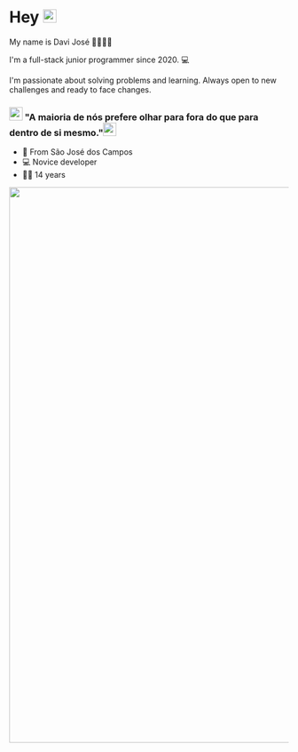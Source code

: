 # Hey <img src="https://github.com/TheDudeThatCode/TheDudeThatCode/blob/master/Assets/Earth.gif" width="24px">

My name is Davi José 🙋🏻🇧🇷

I'm a full-stack junior programmer since 2020. 💻

I'm passionate about solving problems and learning. Always open to new challenges and ready to face changes.

### <img src="https://github.com/TheDudeThatCode/TheDudeThatCode/blob/master/Assets/Earth.gif" width="24px"> "A maioria de nós prefere olhar para fora do que para dentro de si mesmo."<img src="https://github.com/TheDudeThatCode/TheDudeThatCode/blob/master/Assets/Medal.gif" width="24px">

- 📍 From São José dos Campos
- 💻 Novice developer
- 💁🏽 14 years
<img src="https://github.com/TheDudeThatCode/TheDudeThatCode/blob/master/Assets/Mario_Gameplay.gif" width="1000px">
